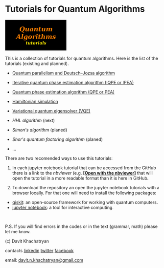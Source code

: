 <h1 align="left">
	Tutorials for Quantum Algorithms
</h1>

<p align="left">
<img src="images/quantum_algorithms_tutorials.png" alt="drawing" width="200">
</p>

This is a collection of tutorials for quantum algorithms. 
Here is the list of the tutorials (existing and planned).

* [Quantum parallelism and Deutsch–Jozsa algorithm](https://github.com/DavitKhach/quantum-algorithms-tutorials/blob/master/quantum_parallelism_Deutsch_Jozsa.ipynb)

* [Iterative quantum phase estimation algorithm (IQPE or IPEA)](https://github.com/DavitKhach/quantum-algorithms-tutorials/blob/master/iterative_quantum_phase_estimation.ipynb)

* [Quantum phase estimation algorithm (QPE or PEA)](https://github.com/DavitKhach/quantum-algorithms-tutorials/blob/master/quantum_phase_estimation.ipynb)

* [Hamiltonian simulation](https://github.com/DavitKhach/quantum-algorithms-tutorials/blob/master/Hamiltonian_simulation.ipynb)

* [Variational quantum eigensolver (VQE)](https://github.com/DavitKhach/quantum-algorithms-tutorials/blob/master/variational_quantum_eigensolver.ipynb)

* *HHL algorithm* (next)
* *Simon's algorithm* (planed)
* *Shor's quantum factoring algorithm* (planed)
* ...

There are two recomended ways to use this tutorials:

1) In each jupyter notebook tutorial that can be accessed
from the GitHub there is a link to the *nbviewer* 
(e.g. **[[Open with the nbviewer](https://nbviewer.jupyter.org/github/DavitKhach/quantum-algorithms-tutorials/blob/master/variational_quantum_eigensolver.ipynb)]** 
that will open the tutorial in a more readable format than 
it is here in GitHub.
 
2) To download the repository an open the jupyter notebook 
tutorials with a browser locally. For that one will need to
install the following packages:

* [qiskit](https://qiskit.org/documentation/):  an open-source framework for working with quantum computers.
* [jupyter notebook](https://jupyter.org/install): a tool for interactive computing.

&nbsp;

P.S. If you will find errors in the codes or in the text (grammar, math) please let me know.

(c) Davit Khachatryan

contacts [linkedin](https://www.linkedin.com/in/davit-khachatryan-b07383174/) [twitter](https://twitter.com/davit_khach)  [facebook](https://www.facebook.com/davit.khachatryan.773)

email: davit.n.khachatryan@gmail.com



